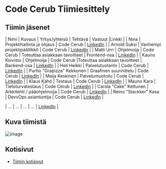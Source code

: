 # Code Cerub Tiimiesittely


## Tiimin jäsenet
| Nimi | Kuvaus | Yritys/yhteisö | Tehtävä | Vastuut |Linkki |
| Nina | Projektihallinta ja ohjaus | Code Cerub | [LinkedIn]() |
| Arnold Suksi | Vanhempi projektipäällikkö | Code Cerub | [LinkedIn]() |
| Matti Urri | Ohjelmoija | Code Cerub | Toteuttaa asiakkaan tavoitteet | Frontend-osa | [LinkedIn]() |
| Kauno Koivisto | Ohjelmoija | Code Cerub |Toteuttaa asiakkaan tavoitteet | Backend-osa | [LinkedIn]() |
| Heli Heikki | Palvelutuotanto | Code Cerub | [LinkedIn]() |
| Purho "Grapizza" Kekkonen | Graafinen suunnittelu | Code Cerub | [LinkedIn]() |
| Maija Keskinen | Palvelumuotoilu | Code Cerub | [LinkedIn]() |
| Klaus Kähö | Testaus | Code Cerub | [LinkedIn]() |
| Mauno Kara | Tietoturvatestaus | Code Cerub | [LinkedIn]() |
| Carola "Cake" Kettunen | Arkkitehti / pääohjelmoija | Code Cerub | [LinkedIn]() |
| Reino "Stackker" Kasa | DevvOps asiantuntija | Code Cerub | [LinkedIn]() |



| ... | ... | ... | ... | [LinkedIn]() |

## Kuva tiimistä

![image](https://gitlab.labranet.jamk.fi/ttc2070te2021s/S2021-AB5160/core/-/raw/master/assets/Tiimin_j%C3%A4senet1.2.jpg?inline=false)


## Kotisivut

* [Tiimin kotisivut]()
